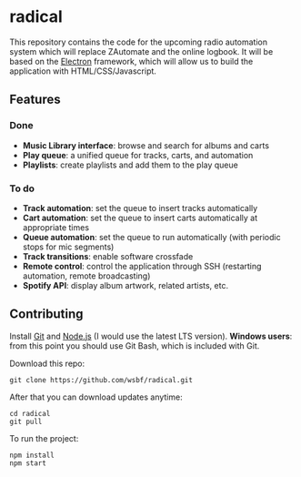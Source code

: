 # radical

This repository contains the code for the upcoming radio automation system which will replace ZAutomate and the online logbook. It will be based on the [Electron](http://electron.atom.io/) framework, which will allow us to build the application with HTML/CSS/Javascript.

## Features

### Done

- __Music Library interface__: browse and search for albums and carts
- __Play queue__: a unified queue for tracks, carts, and automation
- __Playlists__: create playlists and add them to the play queue

### To do

- __Track automation__: set the queue to insert tracks automatically
- __Cart automation__: set the queue to insert carts automatically at appropriate times
- __Queue automation__: set the queue to run automatically (with periodic stops for mic segments)
- __Track transitions__: enable software crossfade
- __Remote control__: control the application through SSH (restarting automation, remote broadcasting)
- __Spotify API__: display album artwork, related artists, etc.

## Contributing

Install [Git](https://git-scm.com/downloads) and [Node.js](https://nodejs.org/en/) (I would use the latest LTS version). __Windows users__: from this point you should use Git Bash, which is included with Git.

Download this repo:
```
git clone https://github.com/wsbf/radical.git
```

After that you can download updates anytime:
```
cd radical
git pull
```

To run the project:
```
npm install
npm start
```
